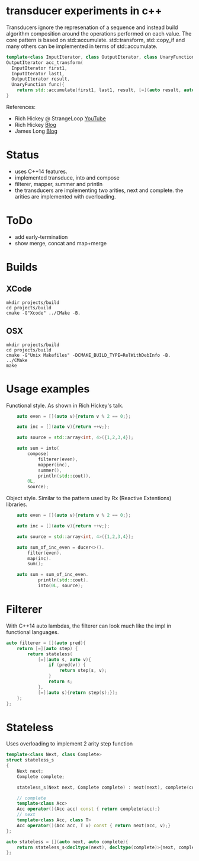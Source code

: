transducer experiments in c++
=============================

Transducers ignore the represenation of a sequence and instead build algorithm composition around the operations performed on each value.
The core pattern is based on std::accumulate. std::transform, std::copy_if and many others can be implemented in terms of std::accumulate.
```C++
template<class InputIterator, class OutputIterator, class UnaryFunction>
OutputIterator acc_transform(
  InputIterator first1,
  InputIterator last1,
  OutputIterator result,
  UnaryFunction func){
    return std::accumulate(first1, last1, result, [=](auto result, auto v){*result = func(v); return ++result;});
}
```

References:
- Rich Hickey @ StrangeLoop [YouTube](https://www.youtube.com/watch?v=6mTbuzafcII)
- Rich Hickey [Blog](http://blog.cognitect.com/blog/2014/8/6/transducers-are-coming)
- James Long [Blog](http://jlongster.com/Transducers.js--A-JavaScript-Library-for-Transformation-of-Data)

Status
======
- uses C++14 features.
- implemented transduce, into and compose
- filterer, mapper, summer and println
- the transducers are implementing two arities, next and complete. the arities are implemented with overloading.

ToDo
====
- add early-termination
- show merge, concat and map+merge

Builds
======

XCode
-----
```
mkdir projects/build
cd projects/build
cmake -G"Xcode" ../CMake -B.
```

OSX
---
```
mkdir projects/build
cd projects/build
cmake -G"Unix Makefiles" -DCMAKE_BUILD_TYPE=RelWithDebInfo -B. ../CMake
make
```

Usage examples
==============

Functional style. As shown in Rich Hickey's talk.
```C++
    auto even = [](auto v){return v % 2 == 0;};

    auto inc = [](auto v){return ++v;};

    auto source = std::array<int, 4>({1,2,3,4});

    auto sum = into(
        compose(
            filterer(even),
            mapper(inc),
            summer(),
            println(std::cout)),
        0L,
        source);
```

Object style. Similar to the pattern used by Rx (Reactive Extentions) libraries.
```C++
    auto even = [](auto v){return v % 2 == 0;};

    auto inc = [](auto v){return ++v;};

    auto source = std::array<int, 4>({1,2,3,4});

    auto sum_of_inc_even = ducer<>().
        filter(even).
        map(inc).
        sum();

    auto sum = sum_of_inc_even.
            println(std::cout).
            into(0L, source);
```

Filterer
========

With C++14 auto lambdas, the filterer can look much like the impl in functional languages.
```C++
auto filterer = [](auto pred){
    return [=](auto step) {
        return stateless(
            [=](auto s, auto v){
                if (pred(v)) {
                    return step(s, v);
                }
                return s;
            },
            [=](auto s){return step(s);});
    };
};
```

Stateless
=========

Uses overloading to implement 2 arity step function
```C++
template<class Next, class Complete>
struct stateless_s
{
    Next next;
    Complete complete;

    stateless_s(Next next, Complete complete) : next(next), complete(complete) {}

    // complete
    template<class Acc>
    Acc operator()(Acc acc) const { return complete(acc);}
    // next
    template<class Acc, class T>
    Acc operator()(Acc acc, T v) const { return next(acc, v);}
};

auto stateless = [](auto next, auto complete){
    return stateless_s<decltype(next), decltype(complete)>{next, complete};
};
```
